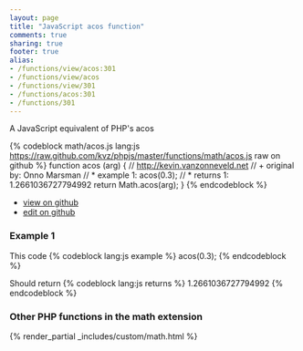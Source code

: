 ```yaml
---
layout: page
title: "JavaScript acos function"
comments: true
sharing: true
footer: true
alias:
- /functions/view/acos:301
- /functions/view/acos
- /functions/view/301
- /functions/acos:301
- /functions/301
---
```

<!-- Generated by Rakefile:build -->
A JavaScript equivalent of PHP's acos

{% codeblock math/acos.js lang:js https://raw.github.com/kvz/phpjs/master/functions/math/acos.js raw on github %}
function acos (arg) {
  // http://kevin.vanzonneveld.net
  // +   original by: Onno Marsman
  // *     example 1: acos(0.3);
  // *     returns 1: 1.2661036727794992
  return Math.acos(arg);
}
{% endcodeblock %}

 - [view on github](https://github.com/kvz/phpjs/blob/master/functions/math/acos.js)
 - [edit on github](https://github.com/kvz/phpjs/edit/master/functions/math/acos.js)

### Example 1
This code
{% codeblock lang:js example %}
acos(0.3);
{% endcodeblock %}

Should return
{% codeblock lang:js returns %}
1.2661036727794992
{% endcodeblock %}


### Other PHP functions in the math extension
{% render_partial _includes/custom/math.html %}
